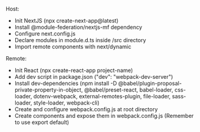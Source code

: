 Host:

- Init NextJS (npx create-next-app@latest)
- Install @module-federation/nextjs-mf dependency
- Configure next.config.js
- Declare modules in module.d.ts inside /src directory
- Import remote components with next/dynamic

Remote:

- Init React (npx create-react-app project-name)
- Add dev script in package.json ("dev": "webpack-dev-server")
- Install dev-dependencies (npm install -D @babel/plugin-proposal-private-property-in-object, @babel/preset-react, babel-loader, css-loader, dotenv-webpack, external-remotes-plugin, file-loader, sass-loader, style-loader, webpack-cli)
- Create and configure webpack.config.js at root directory
- Create components and expose them in webpack.config.js (Remember to use export default)
